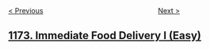 <!--|This file generated by command(leetcode description); DO NOT EDIT.    |-->
<!--+----------------------------------------------------------------------+-->
<!--|@author    openset <openset.wang@gmail.com>                           |-->
<!--|@link      https://github.com/openset                                 |-->
<!--|@home      https://github.com/openset/leetcode                        |-->
<!--+----------------------------------------------------------------------+-->

[< Previous](https://github.com/openset/leetcode/tree/master/problems/dinner-plate-stacks "Dinner Plate Stacks")
　　　　　　　　　　　　　　　　
[Next >](https://github.com/openset/leetcode/tree/master/problems/immediate-food-delivery-ii "Immediate Food Delivery II")

## [1173. Immediate Food Delivery I (Easy)](https://leetcode.com/problems/immediate-food-delivery-i "")


